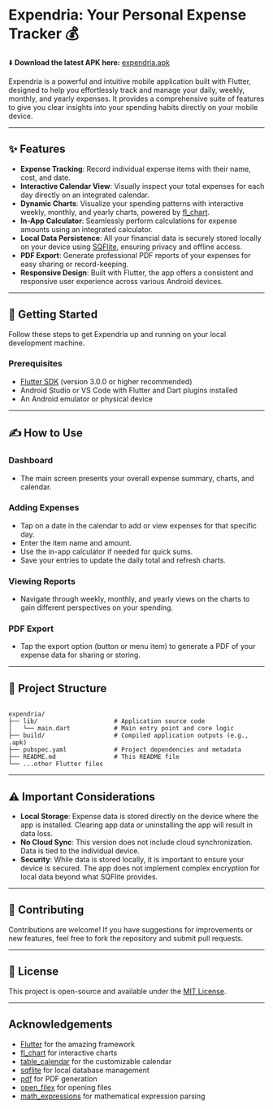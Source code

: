 # Expendria: Your Personal Expense Tracker 💰

⬇️ **Download the latest APK here:** [expendria.apk](expendria.apk)

Expendria is a powerful and intuitive mobile application built with Flutter, designed to help you effortlessly track and manage your daily, weekly, monthly, and yearly expenses. It provides a comprehensive suite of features to give you clear insights into your spending habits directly on your mobile device.

---

## ✨ Features

- **Expense Tracking**: Record individual expense items with their name, cost, and date.
- **Interactive Calendar View**: Visually inspect your total expenses for each day directly on an integrated calendar.
- **Dynamic Charts**: Visualize your spending patterns with interactive weekly, monthly, and yearly charts, powered by [fl_chart](https://pub.dev/packages/fl_chart).
- **In-App Calculator**: Seamlessly perform calculations for expense amounts using an integrated calculator.
- **Local Data Persistence**: All your financial data is securely stored locally on your device using [SQFlite](https://pub.dev/packages/sqflite), ensuring privacy and offline access.
- **PDF Export**: Generate professional PDF reports of your expenses for easy sharing or record-keeping.
- **Responsive Design**: Built with Flutter, the app offers a consistent and responsive user experience across various Android devices.

---

## 🚀 Getting Started

Follow these steps to get Expendria up and running on your local development machine.

### Prerequisites

- [Flutter SDK](https://flutter.dev/docs/get-started/install) (version 3.0.0 or higher recommended)
- Android Studio or VS Code with Flutter and Dart plugins installed
- An Android emulator or physical device

---

## ✍️ How to Use

### Dashboard

- The main screen presents your overall expense summary, charts, and calendar.

### Adding Expenses

- Tap on a date in the calendar to add or view expenses for that specific day.
- Enter the item name and amount.
- Use the in-app calculator if needed for quick sums.
- Save your entries to update the daily total and refresh charts.

### Viewing Reports

- Navigate through weekly, monthly, and yearly views on the charts to gain different perspectives on your spending.

### PDF Export

- Tap the export option (button or menu item) to generate a PDF of your expense data for sharing or storing.

---

## 📂 Project Structure

```

expendria/
├── lib/                     # Application source code
│   └── main.dart            # Main entry point and core logic
├── build/                   # Compiled application outputs (e.g., .apk)
├── pubspec.yaml             # Project dependencies and metadata
├── README.md                # This README file
└── ...other Flutter files

```

---

## ⚠️ Important Considerations

- **Local Storage**: Expense data is stored directly on the device where the app is installed. Clearing app data or uninstalling the app will result in data loss.
- **No Cloud Sync**: This version does not include cloud synchronization. Data is tied to the individual device.
- **Security**: While data is stored locally, it is important to ensure your device is secured. The app does not implement complex encryption for local data beyond what SQFlite provides.

---

## 🤝 Contributing

Contributions are welcome! If you have suggestions for improvements or new features, feel free to fork the repository and submit pull requests.

---

## 📄 License

This project is open-source and available under the [MIT License](https://opensource.org/licenses/MIT).

---

## Acknowledgements

- [Flutter](https://flutter.dev/) for the amazing framework  
- [fl_chart](https://pub.dev/packages/fl_chart) for interactive charts  
- [table_calendar](https://pub.dev/packages/table_calendar) for the customizable calendar  
- [sqflite](https://pub.dev/packages/sqflite) for local database management  
- [pdf](https://pub.dev/packages/pdf) for PDF generation  
- [open_filex](https://pub.dev/packages/open_filex) for opening files  
- [math_expressions](https://pub.dev/packages/math_expressions) for mathematical expression parsing
```

